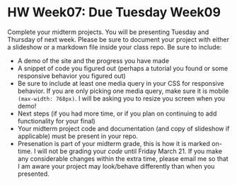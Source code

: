 # HW Week07: Due Tuesday Week09

Complete your midterm projects. You will be presenting Tuesday and Thursday of next week. Please be sure to document your project with either a slideshow or a markdown file inside your class repo. Be sure to include:

- A demo of the site and the progress you have made
- A snippet of code you figured out (perhaps a tutorial you found or some responsive behavior you figured out)
- Be sure to include at least one media query in your CSS for responsive behavior. If you are only picking one media query, make sure it is mobile `(max-width: 768px)`. I will be asking you to resize you screen when you demo!
- Next steps (if you had more time, or if you plan on continuing to add functionality for your final)
- Your midterm project code and documentation (and copy of slideshow if applicable) must be present in your repo.
- Presenation is part of your midterm grade, this is how it is marked on-time. I will not be grading your _code_ until Friday March 21. If you make any considerable changes within the extra time, please email me so that I am aware your project may look/behave differently than when you presented.
